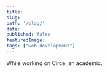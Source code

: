```yaml
---
title: 
slug: 
path: '/blog/'
date: 
published: false
featuredImage: 
tags: ["web development"]
---
```



While working on Circe, an academic. 